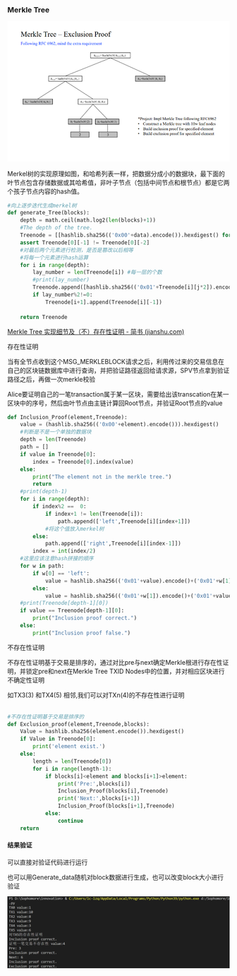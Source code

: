 ### Merkle Tree

![image-20220730163720881](https://github.com/sdu-lzq/Innovation-practice-homework/blob/main/image/image-20220730163720881.png)

Merkel树的实现原理如图，和哈希列表一样，把数据分成小的数据块，最下面的叶节点包含存储数据或其哈希值，非叶子节点（包括中间节点和根节点）都是它两个孩子节点内容的hash值。

```python
#向上逐步迭代生成merkel树
def generate_Tree(blocks):
    depth = math.ceil(math.log2(len(blocks)+1))
    #The depth of the tree.
    Treenode = [[hashlib.sha256(('0x00'+data).encode()).hexdigest() for data in blocks]]
    assert Treenode[0][-1] != Treenode[0][-2]
    #对最后两个元素进行检测，是否是篡改以后相等
    #将每一个元素进行hash运算
    for i in range(depth):
        lay_number = len(Treenode[i]) #每一层的个数
        #print(lay_number)
        Treenode.append([hashlib.sha256(('0x01'+Treenode[i][j*2]).encode()+('0x01'+Treenode[i][j*2+1]).encode()).hexdigest() for j in range(int(lay_number/2))])
        if lay_number%2!=0:
            Treenode[i+1].append(Treenode[i][-1]) 
    
    return Treenode
```

[Merkle Tree 实现细节及（不）存在性证明 - 简书 (jianshu.com)](https://www.jianshu.com/p/bfe990be3a21)

存在性证明

当有全节点收到这个MSG_MERKLEBLOCK请求之后，利用传过来的交易信息在自己的区块链数据库中进行查询，并把验证路径返回给请求源，SPV节点拿到验证路径之后，再做一次merkle校验

Alice要证明自己的一笔transaction属于某一区块，需要给出该transcation在某一区块中的序号，然后由叶节点由主链计算回Root节点，并验证Root节点的value

```python
def Inclusion_Proof(element,Treenode):
    value = (hashlib.sha256(('0x00'+element).encode())).hexdigest()
    #判断是不是一个单独的数据块
    depth = len(Treenode)
    path = []
    if value in Treenode[0]:
        index = Treenode[0].index(value)
    else:
        print("The element not in the merkle tree.")
        return
    #print(depth-1)
    for i in range(depth):
        if index%2 ==  0:
            if index+1 != len(Treenode[i]):
                path.append(['left',Treenode[i][index+1]])
            #将这个值放入merkel树
        else:
            path.append(['right',Treenode[i][index-1]])
        index = int(index/2)
    #这里应该注意hash拼接的顺序
    for w in path:
        if w[0] == 'left':
            value = hashlib.sha256(('0x01'+value).encode()+('0x01'+w[1]).encode()).hexdigest()
        else:
            value = hashlib.sha256(('0x01'+w[1]).encode()+('0x01'+value).encode()).hexdigest()
    #print(Treenode[depth-1][0])
    if value == Treenode[depth-1][0]:
        print("Inclusion proof correct.")
    else:
        print("Inclusion proof false.")
```

不存在性证明

不存在性证明基于交易是排序的，通过对比pre与next确定Merkle根进行存在性证明，并锁定pre和next在Merkle Tree TXID Nodes中的位置，并对相应区块进行不确定性证明

如TX3(3) 和TX4(5) 相邻,我们可以对TXn(4)的不存在性进行证明

```python

#不存在性证明基于交易是排序的
def Exclusion_proof(element,Treenode,blocks):
    Value = hashlib.sha256(element.encode()).hexdigest()
    if Value in Treenode[0]:
        print('element exist.')
    else:
        length = len(Treenode[0])
        for i in range(length-1):
            if blocks[i]<element and blocks[i+1]>element:
                print('Pre:',blocks[i])
                Inclusion_Proof(blocks[i],Treenode)
                print('Next:',blocks[i+1])
                Inclusion_Proof(blocks[i+1],Treenode)
            else:
                continue
    return 

```

#### 结果验证

可以直接对验证代码进行运行

也可以用Generate_data随机对block数据进行生成，也可以改变block大小进行验证

![image-20220730172926460](https://github.com/sdu-lzq/Innovation-practice-homework/blob/main/image/image-20220730172926460.png)
